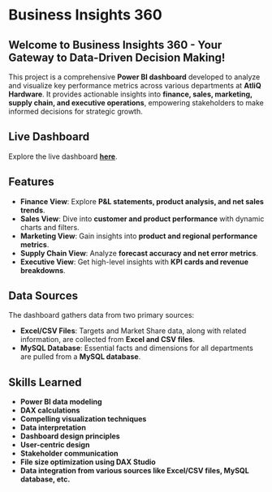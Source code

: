 # Business Insights 360

## Welcome to Business Insights 360 - Your Gateway to Data-Driven Decision Making!

This project is a comprehensive **Power BI dashboard** developed to analyze and visualize key performance metrics across various departments at **AtliQ Hardware**. It provides actionable insights into **finance, sales, marketing, supply chain, and executive operations**, empowering stakeholders to make informed decisions for strategic growth.

## Live Dashboard
Explore the live dashboard **[here](#)**.

## Features
- **Finance View**: Explore **P&L statements, product analysis, and net sales trends**.
- **Sales View**: Dive into **customer and product performance** with dynamic charts and filters.
- **Marketing View**: Gain insights into **product and regional performance metrics**.
- **Supply Chain View**: Analyze **forecast accuracy and net error metrics**.
- **Executive View**: Get high-level insights with **KPI cards and revenue breakdowns**.

## Data Sources
The dashboard gathers data from two primary sources:

- **Excel/CSV Files**: Targets and Market Share data, along with related information, are collected from **Excel and CSV files**.
- **MySQL Database**: Essential facts and dimensions for all departments are pulled from a **MySQL database**.

## Skills Learned
- **Power BI data modeling**
- **DAX calculations**
- **Compelling visualization techniques**
- **Data interpretation**
- **Dashboard design principles**
- **User-centric design**
- **Stakeholder communication**
- **File size optimization using DAX Studio**
- **Data integration from various sources like Excel/CSV files, MySQL database, etc.**

